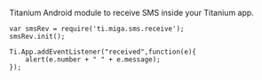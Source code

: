 Titanium Android module to receive SMS inside your Titanium app.

```
var smsRev = require('ti.miga.sms.receive');
smsRev.init();

Ti.App.addEventListener("received",function(e){
	alert(e.number + " " + e.message);
});
```
